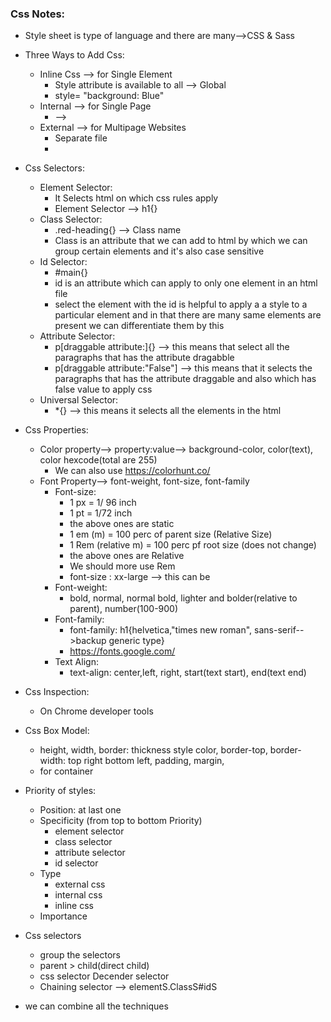 ### Css Notes:
* Style sheet is type of language and there are many-->CSS & Sass

* Three Ways to Add Css:
  * Inline Css --> for Single Element
    * Style attribute is available to all --> Global 
    * style= "background: Blue"
  * Internal --> for Single Page
    * <style>CssSelector{Css;}</style> -->
  * External --> for Multipage Websites
    * Separate file
    * <head><link rel="stylesheet" href = "location"/></head>

* Css Selectors:
  * Element Selector:
    * It Selects html on which css rules apply
    * Element Selector --> h1{}
  * Class Selector:
    * .red-heading{} --> Class name
    * Class is an attribute that we can add to html by which we can group certain elements and it's also case sensitive
  * Id Selector:
    * #main{} 
    * id is an attribute which can apply to only one element in an html file
    * select the element with the id is helpful to apply a a style to a particular element and in that there are many same elements are present we can differentiate them by this
  * Attribute Selector:
    * p[draggable attribute:]{} --> this means that select all the paragraphs that has the attribute dragabble
    * p[draggable attribute:"False"] --> this means that it selects the paragraphs that has the attribute draggable and also which has false value to apply css
  * Universal Selector:
    * *{} --> this means it selects all the elements in the html

* Css Properties:
  * Color property--> property:value--> background-color, color(text), color hexcode(total are 255)
    * We can also use https://colorhunt.co/ 
  * Font Property--> font-weight, font-size, font-family
    * Font-size:
      * 1 px = 1/ 96 inch
      * 1 pt = 1/72 inch
      * the above ones are static
      * 1 em (m) = 100 perc of parent size (Relative Size)
      * 1 Rem (relative m) = 100 perc pf root size (does not change)
      * the above ones are Relative
      * We should more use Rem
      * font-size : xx-large --> this can be
    * Font-weight:
      * bold, normal, normal bold, lighter and bolder(relative to parent), number(100-900)
    * Font-family:
      * font-family: h1{helvetica,"times new roman", sans-serif-->backup generic type}
      * https://fonts.google.com/
    * Text Align:
      * text-align: center,left, right, start(text start), end(text end)
    
* Css Inspection:
  * On Chrome developer tools

* Css Box Model:
  * height, width, border: thickness style color, border-top, border-width: top right bottom left, padding, margin,
  * <div></div> for container

* Priority of styles:
  * Position: at last one
  * Specificity (from top to bottom Priority)
    * element selector
    * class selector
    * attribute selector
    * id selector
  * Type
    * external css
    * internal css
    * inline css
  * Importance

* Css selectors
  * group the selectors
  * parent > child(direct child)
  * css selector Decender selector
  * Chaining selector --> elementS.ClassS#idS
* we can combine all the techniques